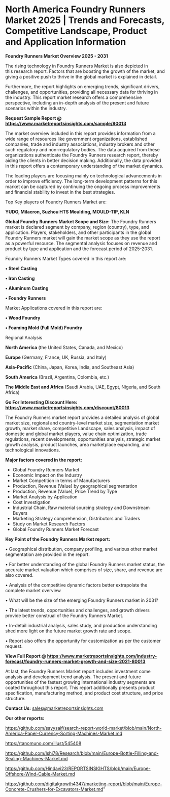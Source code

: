 # North America Foundry Runners Market 2025 | Trends and Forecasts, Competitive Landscape, Product and Application Information

<Strong> Foundry Runners Market Overview 2025 - 2031</strong>

The rising technology in Foundry Runners Market is also depicted in this research report. Factors that are boosting the growth of the market, and giving a positive push to thrive in the global market is explained in detail.

Furthermore, the report highlights on emerging trends, significant drivers, challenges, and opportunities, providing all necessary data for thriving in the industry. This report market research offers a comprehensive perspective, including an in-depth analysis of the present and future scenarios within the industry.

<strong>Request Sample Report @ <a href=https://www.marketreportsinsights.com/sample/80013>https://www.marketreportsinsights.com/sample/80013</a></strong>

The market overview included in this report provides information from a wide range of resources like government organizations, established companies, trade and industry associations, industry brokers and other such regulatory and non-regulatory bodies. The data acquired from these organizations authenticate the Foundry Runners research report, thereby aiding the clients in better decision making. Additionally, the data provided in this report offers a contemporary understanding of the market dynamics.

The leading players are focusing mainly on technological advancements in order to improve efficiency. The long-term development patterns for this market can be captured by continuing the ongoing process improvements and financial stability to invest in the best strategies.

Top Key players of Foundry Runners Market are:

<strong>YUDO, Milacron, Suzhou HTS Moulding, MOULD-TIP, KLN</strong>

<strong><b>Global Foundry Runners Market Scope and Size:</b></strong>
The Foundry Runners market is declared segment by company, region (country), type, and application. Players, stakeholders, and other participants in the global Foundry Runners market will gain the market scope as they use the report as a powerful resource. The segmental analysis focuses on revenue and product by type and application and the forecast period of 2025-2031.

Foundry Runners Market Types covered in this report are:

<strong>• Steel Casting

• Iron Casting

• Aluminum Casting

• Foundry Runners</strong>

Market Applications covered in this report are:

<strong>• Wood Foundry

• Foaming Mold (Full Mold) Foundry</strong> 

Regional Analysis

<strong>North America</strong> (the United States, Canada, and Mexico)

<strong>Europe</strong> (Germany, France, UK, Russia, and Italy)

<strong>Asia-Pacific</strong> (China, Japan, Korea, India, and Southeast Asia)

<strong>South America</strong> (Brazil, Argentina, Colombia, etc.)

<strong>The Middle East and Africa</strong> (Saudi Arabia, UAE, Egypt, Nigeria, and South Africa)

<strong>Go For Interesting Discount Here: <a href=https://www.marketreportsinsights.com/discount/80013>https://www.marketreportsinsights.com/discount/80013</a></strong>

The Foundry Runners market report provides a detailed analysis of global market size, regional and country-level market size, segmentation market growth, market share, competitive Landscape, sales analysis, impact of domestic and global market players, value chain optimization, trade regulations, recent developments, opportunities analysis, strategic market growth analysis, product launches, area marketplace expanding, and technological innovations.

<strong><b>Major factors covered in the report:</b></strong>
<ul>
  <li>Global Foundry Runners Market </li>
  <li>Economic Impact on the Industry</li>
  <li>Market Competition in terms of Manufacturers</li>
  <li>Production, Revenue (Value) by geographical segmentation</li>
  <li>Production, Revenue (Value), Price Trend by Type</li>
  <li>Market Analysis by Application</li>
  <li>Cost Investigation</li>
  <li>Industrial Chain, Raw material sourcing strategy and Downstream Buyers</li>
  <li>Marketing Strategy comprehension, Distributors and Traders</li>
  <li>Study on Market Research Factors</li>
  <li>Global Foundry Runners Market Forecast</li>
</ul>

<strong><b>Key Point of the Foundry Runners Market report:</b></strong>

• Geographical distribution, company profiling, and various other market segmentation are provided in the report.

• For better understanding of the global Foundry Runners market status, the accurate market valuation which comprises of size, share, and revenue are also covered.

• Analysis of the competitive dynamic factors better extrapolate the complete market overview

• What will be the size of the emerging Foundry Runners market in 2031?

• The latest trends, opportunities and challenges, and growth drivers provide better construal of the Foundry Runners Market.

• In-detail industrial analysis, sales study, and production understanding shed more light on the future market growth rate and scope.

• Report also offers the opportunity for customization as per the customer request.

<strong><b>View Full Report @ <a href=https://www.marketreportsinsights.com/industry-forecast/foundry-runners-market-growth-and-size-2021-80013>https://www.marketreportsinsights.com/industry-forecast/foundry-runners-market-growth-and-size-2021-80013</a></b></strong>


At last, the Foundry Runners Market report includes investment come analysis and development trend analysis. The present and future opportunities of the fastest growing international industry segments are coated throughout this report. This report additionally presents product specification, manufacturing method, and product cost structure, and price structure.

<strong>Contact Us:</strong>
sales@marketreportsinsights.com

<strong>Our other reports:</strong>

<a href=https://github.com/sayysaif/search-report-world-market/blob/main/North-America-Paper-Currency-Sorting-Machines-Market.md>https://github.com/sayysaif/search-report-world-market/blob/main/North-America-Paper-Currency-Sorting-Machines-Market.md</a>

<a href=https://tanomuno.com/illust/545408>https://tanomuno.com/illust/545408</a>

<a href=https://github.com/Ishi78/Research/blob/main/Europe-Bottle-Filling-and-Sealing-Machines-Market.md>https://github.com/Ishi78/Research/blob/main/Europe-Bottle-Filling-and-Sealing-Machines-Market.md</a>

<a href=https://github.com/Hindavi23/REPORTSINSIGHTS/blob/main/Europe-Offshore-Wind-Cable-Market.md>https://github.com/Hindavi23/REPORTSINSIGHTS/blob/main/Europe-Offshore-Wind-Cable-Market.md</a>

<a href=https://github.com/digitalgrowth4347/marketing-report/blob/main/Europe-Concrete-Crushers-for-Excavators-Market.md>https://github.com/digitalgrowth4347/marketing-report/blob/main/Europe-Concrete-Crushers-for-Excavators-Market.md</a>"
